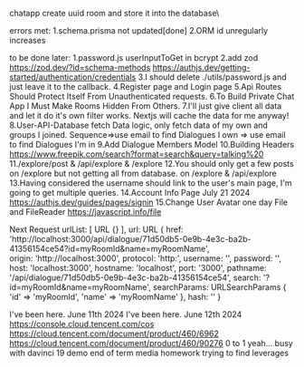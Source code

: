 chatapp
create uuid room and store it into the database\

errors met:
1.schema.prisma not updated[done]
2.ORM id unregularly increases

to be done later:
1.password.js userInputToGet in bcrypt
2.add zod
https://zod.dev/?id=schema-methods
https://authjs.dev/getting-started/authentication/credentials
3.I should delete ./utils/password.js and just leave it to the callback.
4.Register page and Login page
5.Api Routes Should Protect Itself From Unauthenticated requests.
6.To Build Private Chat App I Must Make Rooms Hidden From Others.
7.I'll just give client all data and let it do it's own filter works.
Nextjs will cache the data for me anyway!
8.User-API-Database fetch Data logic, only fetch data of my own and groups I joined.
Sequence=>use email to find Dialogues I own => use email to find Dialogues I'm in
9.Add Dialogue Members Model
10.Building Headers
https://www.freepik.com/search?format=search&query=talking%20
11./explore/post & /api/explore & /explore
12.You should only get a few posts on /explore but not getting all from database.
on /explore & /api/explore
13.Having considered the username should link to the user's main page,
I'm going to get multiple queries.
14.Account Info Page July 21 2024
https://authjs.dev/guides/pages/signin
15.Change User Avatar one day
File and FileReader https://javascript.info/file


Next Request
urlList: [ URL {} ],
    url: URL {
      href: 'http://localhost:3000/api/dialogue/71d50db5-0e9b-4e3c-ba2b-41356154ce54?id=myRoomId&name=myRoomName',       
      origin: 'http://localhost:3000',
      protocol: 'http:',
      username: '',
      password: '',
      host: 'localhost:3000',
      hostname: 'localhost',
      port: '3000',
      pathname: '/api/dialogue/71d50db5-0e9b-4e3c-ba2b-41356154ce54',
      search: '?id=myRoomId&name=myRoomName',
      searchParams: URLSearchParams { 'id' => 'myRoomId', 'name' => 'myRoomName' },
      hash: ''
    }


I've been here. June 11th 2024
I've been here. June 12th 2024
https://console.cloud.tencent.com/cos
https://cloud.tencent.com/document/product/460/6962
https://cloud.tencent.com/document/product/460/90276
0 to 1
yeah...
busy with davinci 19 demo
end of term media homework
trying to find leverages